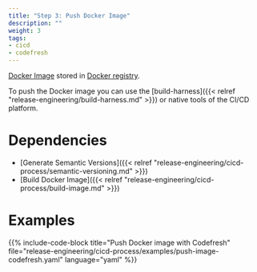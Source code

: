 ```yaml
---
title: "Step 3: Push Docker Image"
description: ""
weight: 3
tags:
- cicd
- codefresh
---
```


[Docker Image](https://docs.docker.com/engine/reference/commandline/images/) stored
in [Docker registry](https://docs.docker.com/registry).


To push the Docker image you can use the [build-harness]({{< relref "release-engineering/build-harness.md" >}})
or native tools of the CI/CD platform.

# Dependencies

* [Generate Semantic Versions]({{< relref "release-engineering/cicd-process/semantic-versioning.md" >}})
* [Build Docker Image]({{< relref "release-engineering/cicd-process/build-image.md" >}})

# Examples

{{% include-code-block title="Push Docker image with Codefresh" file="release-engineering/cicd-process/examples/push-image-codefresh.yaml" language="yaml" %}}
